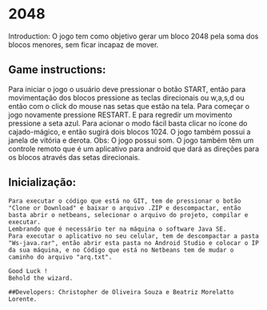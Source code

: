 # 2048

Introduction:
  O jogo tem como objetivo gerar um bloco 2048 pela soma dos blocos menores, sem ficar incapaz de mover.

## Game instructions:
  Para iniciar o jogo o usuário deve pressionar o botão START, então para movimentação dos blocos pressione as teclas direcionais ou w,a,s,d ou então com o click do mouse nas setas que estão na tela.
  Para começar o jogo novamente pressione RESTART.
  E para regredir um movimento pressione a seta azul.
  Para acionar o modo fácil basta clicar no ícone do cajado-mágico, e então sugirá dois blocos 1024.
  O jogo também possui a janela de vitória e derota.
  Obs: O jogo possui som.
  O jogo também têm um controle remoto que é um aplicativo para android que dará as direções para os blocos através das setas direcionais.
  
  ## Inicialização:
    Para executar o código que está no GIT, tem de pressionar o botão "Clone or Download" e baixar o arquivo .ZIP e descompactar, então basta abrir o netbeans, selecionar o arquivo do projeto, compilar e executar. 
    Lembrando que é necessário ter na máquina o software Java SE.
    Para executar o aplicativo no seu celular, tem de descompactar a pasta "Ws-java.rar", então abrir esta pasta no Android Studio e colocar o IP da sua máquina, e no Código que está no Netbeans tem de mudar o caminho do arquivo "arq.txt".
    
    Good Luck !
    Behold the wizard.
    
    ##Developers: Christopher de Oliveira Souza e Beatriz Morelatto Lorente.
  
